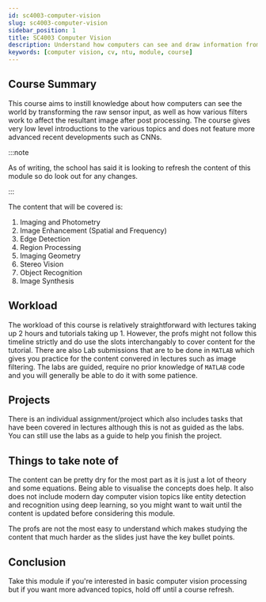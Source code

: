```yaml
---
id: sc4003-computer-vision
slug: sc4003-computer-vision
sidebar_position: 1
title: SC4003 Computer Vision
description: Understand how computers can see and draw information from the real world
keywords: [computer vision, cv, ntu, module, course]
---
```


## Course Summary

This course aims to instill knowledge about how computers can see the world by transforming the raw sensor input, as well as how various filters work to affect the resultant image after post processing. The course gives very low level introductions to the various topics and does not feature more advanced recent developments such as CNNs.

:::note

As of writing, the school has said it is looking to refresh the content of this module so do look out for any changes.

:::

The content that will be covered is:

1. Imaging and Photometry
2. Image Enhancement (Spatial and Frequency)
3. Edge Detection
4. Region Processing
5. Imaging Geometry
6. Stereo Vision
7. Object Recognition
8. Image Synthesis

## Workload

The workload of this course is relatively straightforward with lectures taking up 2 hours and tutorials taking up 1. However, the profs might not follow this timeline strictly and do use the slots interchangably to cover content for the tutorial. There are also Lab submissions that are to be done in `MATLAB` which gives you practice for the content convered in lectures such as image filtering. The labs are guided, require no prior knowledge of `MATLAB` code and you will generally be able to do it with some patience.

## Projects

There is an individual assignment/project which also includes tasks that have been covered in lectures although this is not as guided as the labs. You can still use the labs as a guide to help you finish the project.

## Things to take note of

The content can be pretty dry for the most part as it is just a lot of theory and some equations. Being able to visualise the concepts does help. It also does not include modern day computer vision topics like entity detection and recognition using deep learning, so you might want to wait until the content is updated before considering this module.

The profs are not the most easy to understand which makes studying the content that much harder as the slides just have the key bullet points.

## Conclusion

Take this module if you're interested in basic computer vision processing but if you want more advanced topics, hold off until a course refresh.
